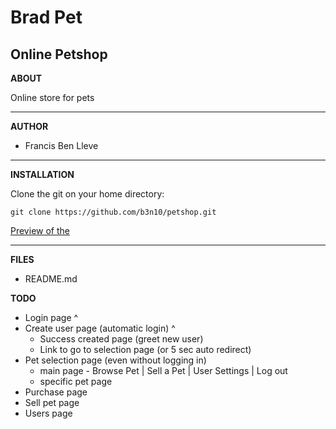 Brad Pet
===

Online Petshop
---

**ABOUT**

Online store for pets

---

**AUTHOR**

* Francis Ben Lleve

---

**INSTALLATION**

Clone the git on your home directory:
```
git clone https://github.com/b3n10/petshop.git
```

[Preview of the ](https://b3n10.github.io/xxxx "Github Page")

---

**FILES**

* README.md

**TODO**

* Login page ^
* Create user page (automatic login) ^
	* Success created page (greet new user)
	* Link to go to selection page (or 5 sec auto redirect)
* Pet selection page (even without logging in)
	* main page - Browse Pet | Sell a Pet | User Settings | Log out
	* specific pet page
* Purchase page
* Sell pet page
* Users page
